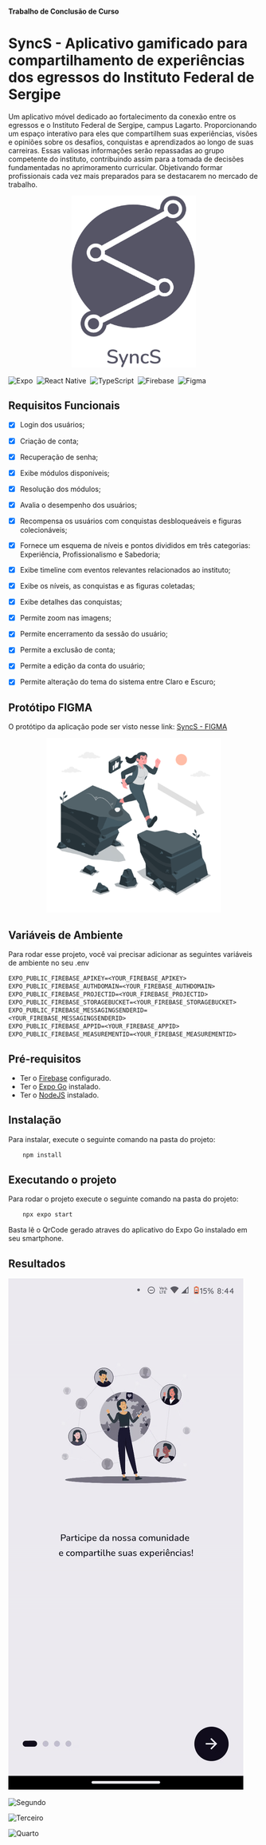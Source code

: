 
#### Trabalho de Conclusão de Curso
# SyncS - Aplicativo gamificado para compartilhamento de experiências dos egressos do Instituto Federal de Sergipe
Um aplicativo móvel dedicado ao fortalecimento da conexão entre os egressos e o Instituto Federal de Sergipe, campus Lagarto. Proporcionando um espaço interativo para eles que compartilhem suas experiências, visões e opiniões sobre os desafios, conquistas e aprendizados ao longo de suas carreiras. Essas valiosas informações serão repassadas ao grupo competente do instituto, contribuindo assim para a tomada de decisões fundamentadas no aprimoramento curricular. Objetivando formar profissionais cada vez mais preparados para se destacarem no mercado de trabalho.

<p align="center">
  <img alt="Questions Box" title="Questions Box" src="./assets/images/LogoFull.png" width="250">
</p>

![Expo](https://img.shields.io/badge/expo-1C1E24?style=for-the-badge&logo=expo&logoColor=#D04A37)&nbsp;
![React Native](https://img.shields.io/badge/react_native-%2320232a.svg?style=for-the-badge&logo=react&logoColor=%2361DAFB)&nbsp;
![TypeScript](https://img.shields.io/badge/typescript-%23007ACC.svg?style=for-the-badge&logo=typescript&logoColor=white)&nbsp;
![Firebase](https://img.shields.io/badge/firebase-%23039BE5.svg?style=for-the-badge&logo=firebase)&nbsp;
![Figma](https://img.shields.io/badge/figma-%23F24E1E.svg?style=for-the-badge&logo=figma&logoColor=white)&nbsp;

## Requisitos Funcionais

- [x]   Login dos usuários;
- [x]   Criação de conta;
- [x]   Recuperação de senha;
- [x]   Exibe módulos disponíveis;
- [x]   Resolução dos módulos;
- [x]   Avalia o desempenho dos usuários;
- [x]   Recompensa os usuários com conquistas desbloqueáveis e figuras colecionáveis;
- [x]   Fornece um esquema de níveis e pontos divididos em três categorias: Experiência, Profissionalismo e Sabedoria;
- [x]   Exibe timeline com eventos relevantes relacionados ao instituto;
- [x]   Exibe os níveis, as conquistas e as figuras coletadas;
- [x]   Exibe detalhes das conquistas;
- [x]   Permite zoom nas imagens;
- [x]   Permite encerramento da sessão do usuário;
- [x]   Permite a exclusão de conta;
- [x]   Permite a edição da conta do usuário;
- [x]   Permite alteração do tema do sistema entre Claro e Escuro;


## Protótipo FIGMA

O protótipo da aplicação pode ser visto nesse link: [SyncS - FIGMA](https://www.figma.com/file/neePuaoyD0FVMyRZGt26ha/TCC-2?type=design&node-id=0%3A1&mode=design&t=M1I7WmbQcRO1n36v-1)

<a href="https://www.figma.com/file/neePuaoyD0FVMyRZGt26ha/TCC-2?type=design&node-id=0%3A1&mode=design&t=M1I7WmbQcRO1n36v-1" target="_blank">
<p align="center">
  <img alt="Questions Box" title="Questions Box" src="./assets/images/Success.png" width="350">
</p>
</a>

## Variáveis de Ambiente

Para rodar esse projeto, você vai precisar adicionar as seguintes variáveis de ambiente no seu .env

```
EXPO_PUBLIC_FIREBASE_APIKEY=<YOUR_FIREBASE_APIKEY>
EXPO_PUBLIC_FIREBASE_AUTHDOMAIN=<YOUR_FIREBASE_AUTHDOMAIN>
EXPO_PUBLIC_FIREBASE_PROJECTID=<YOUR_FIREBASE_PROJECTID>
EXPO_PUBLIC_FIREBASE_STORAGEBUCKET=<YOUR_FIREBASE_STORAGEBUCKET>
EXPO_PUBLIC_FIREBASE_MESSAGINGSENDERID=<YOUR_FIREBASE_MESSAGINGSENDERID>
EXPO_PUBLIC_FIREBASE_APPID=<YOUR_FIREBASE_APPID>
EXPO_PUBLIC_FIREBASE_MEASUREMENTID=<YOUR_FIREBASE_MEASUREMENTID>
```

## Pré-requisitos

 - Ter o [Firebase](https://firebase.google.com/?hl=pt-br) configurado.
 - Ter o [Expo Go](https://expo.dev/expo-go) instalado.
 - Ter o [NodeJS](https://nodejs.org/) instalado.

## Instalação

Para instalar, execute o seguinte comando na pasta do projeto:

```js
    npm install
```

## Executando o projeto

Para rodar o projeto execute o seguinte comando na pasta do projeto:

```js
    npx expo start
```

Basta lê o QrCode gerado atraves do aplicativo do Expo Go instalado em seu smartphone.
## Resultados

![Primeiro](./screenshots/gif1.gif)

![Segundo](./screenshots/gif2.gif)

![Terceiro](./screenshots/gif3.gif)

![Quarto](./screenshots/gif4.gif)

